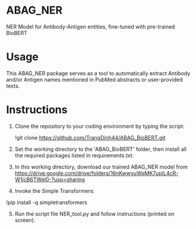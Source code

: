 # ABAG_NER
NER Model for Antibody-Antigen entities, fine-tuned with pre-trained BioBERT

# Usage
This ABAG_NER package serves as a tool to automatically extract Antibody and/or Antigen names mentioned in PubMed abstracts or user-provided texts.

# Instructions
1. Clone the repository to your coding environment by typing the script: 

   !git clone https://github.com/TrangDinh44/ABAG_BioBERT.git
   
2. Set the working directory to the 'ABAG_BioBERT' folder, then install all the required packages listed in requirements.txt.

3. In this working directory, download our trained ABAG_NER model from https://drive.google.com/drive/folders/16nKwwyuWqMK7upiL4cR-W1jcB6TWeI0-?usp=sharing

4. Invoke the Simple Transformers:

!pip install -q simpletransformers

5. Run the script file NER_tool.py and follow instructions (printed on screen).
